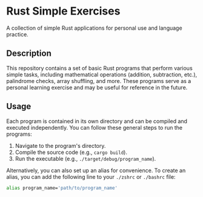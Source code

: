 # Rust Simple Exercises

A collection of simple Rust applications for personal use and language practice.

## Description

This repository contains a set of basic Rust programs that perform various simple tasks, including mathematical operations (addition, subtraction, etc.), palindrome checks, array shuffling, and more. These programs serve as a personal learning exercise and may be useful for reference in the future.

## Usage

Each program is contained in its own directory and can be compiled and executed independently. You can follow these general steps to run the programs:

1. Navigate to the program's directory.
2. Compile the source code (e.g., `cargo build`).
3. Run the executable (e.g., `./target/debug/program_name`).

Alternatively, you can also set up an alias for convenience. To create an alias, you can add the following line to your `./zshrc` or `./bashrc` file:

```bash
alias program_name='path/to/program_name'

